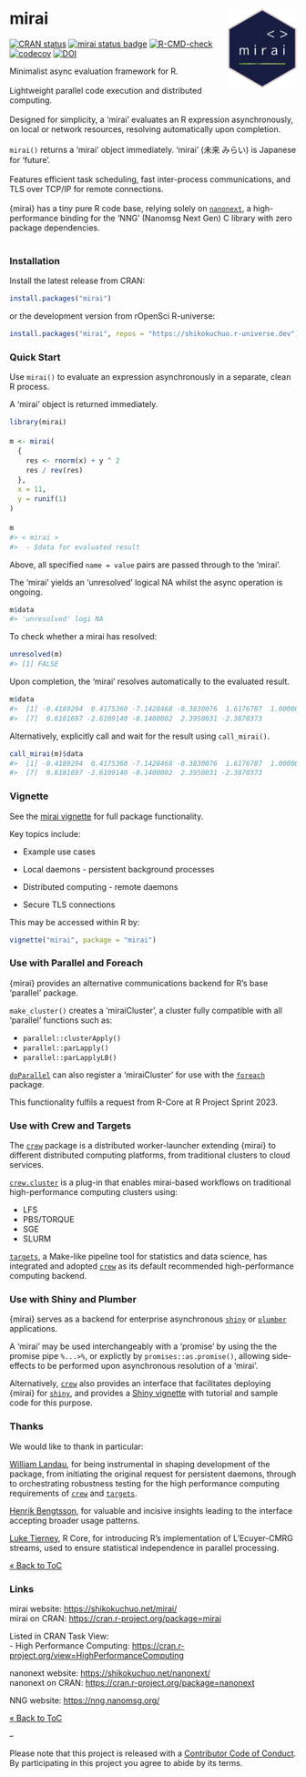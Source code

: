 
<!-- README.md is generated from README.Rmd. Please edit that file -->

# mirai <a href="https://shikokuchuo.net/mirai/" alt="mirai"><img src="man/figures/logo.png" alt="mirai logo" align="right" width="120"/></a>

<!-- badges: start -->

[![CRAN
status](https://www.r-pkg.org/badges/version/mirai?color=112d4e)](https://CRAN.R-project.org/package=mirai)
[![mirai status
badge](https://shikokuchuo.r-universe.dev/badges/mirai?color=24a60e)](https://shikokuchuo.r-universe.dev/mirai)
[![R-CMD-check](https://github.com/shikokuchuo/mirai/workflows/R-CMD-check/badge.svg)](https://github.com/shikokuchuo/mirai/actions)
[![codecov](https://codecov.io/gh/shikokuchuo/mirai/branch/main/graph/badge.svg)](https://app.codecov.io/gh/shikokuchuo/mirai)
[![DOI](https://zenodo.org/badge/459341940.svg)](https://zenodo.org/badge/latestdoi/459341940)
<!-- badges: end -->

Minimalist async evaluation framework for R. <br /><br /> Lightweight
parallel code execution and distributed computing. <br /><br /> Designed
for simplicity, a ‘mirai’ evaluates an R expression asynchronously, on
local or network resources, resolving automatically upon completion.
<br /><br /> `mirai()` returns a ‘mirai’ object immediately. ‘mirai’
(未来 みらい) is Japanese for ‘future’. <br /><br /> Features efficient
task scheduling, fast inter-process communications, and TLS over TCP/IP
for remote connections. <br /><br /> {mirai} has a tiny pure R code
base, relying solely on
[`nanonext`](https://doi.org/10.5281/zenodo.7903429), a high-performance
binding for the ‘NNG’ (Nanomsg Next Gen) C library with zero package
dependencies. <br /><br />

### Installation

Install the latest release from CRAN:

``` r
install.packages("mirai")
```

or the development version from rOpenSci R-universe:

``` r
install.packages("mirai", repos = "https://shikokuchuo.r-universe.dev")
```

### Quick Start

Use `mirai()` to evaluate an expression asynchronously in a separate,
clean R process.

A ‘mirai’ object is returned immediately.

``` r
library(mirai)

m <- mirai(
  {
    res <- rnorm(x) + y ^ 2
    res / rev(res)
  },
  x = 11,
  y = runif(1)
)

m
#> < mirai >
#>  - $data for evaluated result
```

Above, all specified `name = value` pairs are passed through to the
‘mirai’.

The ‘mirai’ yields an ‘unresolved’ logical NA whilst the async operation
is ongoing.

``` r
m$data
#> 'unresolved' logi NA
```

To check whether a mirai has resolved:

``` r
unresolved(m)
#> [1] FALSE
```

Upon completion, the ‘mirai’ resolves automatically to the evaluated
result.

``` r
m$data
#>  [1] -0.4189294  0.4175360 -7.1428468 -0.3830076  1.6176787  1.0000000
#>  [7]  0.6181697 -2.6109140 -0.1400002  2.3950031 -2.3870373
```

Alternatively, explicitly call and wait for the result using
`call_mirai()`.

``` r
call_mirai(m)$data
#>  [1] -0.4189294  0.4175360 -7.1428468 -0.3830076  1.6176787  1.0000000
#>  [7]  0.6181697 -2.6109140 -0.1400002  2.3950031 -2.3870373
```

### Vignette

See the [mirai
vignette](https://shikokuchuo.net/mirai/articles/mirai.html) for full
package functionality.

Key topics include:

- Example use cases

- Local daemons - persistent background processes

- Distributed computing - remote daemons

- Secure TLS connections

This may be accessed within R by:

``` r
vignette("mirai", package = "mirai")
```

### Use with Parallel and Foreach

{mirai} provides an alternative communications backend for R’s base
‘parallel’ package.

`make_cluster()` creates a ‘miraiCluster’, a cluster fully compatible
with all ‘parallel’ functions such as:

- `parallel::clusterApply()`
- `parallel::parLapply()`
- `parallel::parLapplyLB()`

[`doParallel`](https://cran.r-project.org/package=doParallel) can also
register a ‘miraiCluster’ for use with the
[`foreach`](https://cran.r-project.org/package=foreach) package.

This functionality fulfils a request from R-Core at R Project Sprint
2023.

### Use with Crew and Targets

The [`crew`](https://cran.r-project.org/package=crew) package is a
distributed worker-launcher extending {mirai} to different distributed
computing platforms, from traditional clusters to cloud services.

[`crew.cluster`](https://cran.r-project.org/package=crew.cluster) is a
plug-in that enables mirai-based workflows on traditional
high-performance computing clusters using:

- LFS
- PBS/TORQUE
- SGE
- SLURM

[`targets`](https://cran.r-project.org/package=targets), a Make-like
pipeline tool for statistics and data science, has integrated and
adopted [`crew`](https://cran.r-project.org/package=crew) as its default
recommended high-performance computing backend.

### Use with Shiny and Plumber

{mirai} serves as a backend for enterprise asynchronous
[`shiny`](https://cran.r-project.org/package=shiny) or
[`plumber`](https://cran.r-project.org/package=plumber) applications.

A ‘mirai’ may be used interchangeably with a ‘promise’ by using the the
promise pipe `%...>%`, or explictly by `promises::as.promise()`,
allowing side-effects to be performed upon asynchronous resolution of a
‘mirai’.

Alternatively, [`crew`](https://cran.r-project.org/package=crew) also
provides an interface that facilitates deploying {mirai} for
[`shiny`](https://cran.r-project.org/package=shiny), and provides a
[Shiny vignette](https://wlandau.github.io/crew/articles/shiny.html)
with tutorial and sample code for this purpose.

### Thanks

We would like to thank in particular:

[William Landau](https://github.com/wlandau/), for being instrumental in
shaping development of the package, from initiating the original request
for persistent daemons, through to orchestrating robustness testing for
the high performance computing requirements of
[`crew`](https://cran.r-project.org/package=crew) and
[`targets`](https://cran.r-project.org/package=targets).

[Henrik Bengtsson](https://github.com/HenrikBengtsson/), for valuable
and incisive insights leading to the interface accepting broader usage
patterns.

[Luke Tierney](https://github.com/ltierney/), R Core, for introducing
R’s implementation of L’Ecuyer-CMRG streams, used to ensure statistical
independence in parallel processing.

[« Back to ToC](#table-of-contents)

### Links

mirai website: <https://shikokuchuo.net/mirai/><br /> mirai on CRAN:
<https://cran.r-project.org/package=mirai>

Listed in CRAN Task View: <br /> - High Performance Computing:
<https://cran.r-project.org/view=HighPerformanceComputing>

nanonext website: <https://shikokuchuo.net/nanonext/><br /> nanonext on
CRAN: <https://cran.r-project.org/package=nanonext>

NNG website: <https://nng.nanomsg.org/><br />

[« Back to ToC](#table-of-contents)

–

Please note that this project is released with a [Contributor Code of
Conduct](https://shikokuchuo.net/mirai/CODE_OF_CONDUCT.html). By
participating in this project you agree to abide by its terms.
